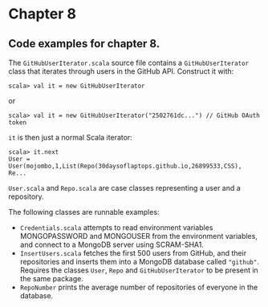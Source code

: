 
# Chapter 8

## Code examples for chapter 8.

The `GitHubUserIterator.scala` source file contains a `GitHubUserIterator` class that iterates through users in the GitHub API. Construct it with:

    scala> val it = new GitHubUserIterator

or 

    scala> val it = new GitHubUserIterator("2502761dc...") // GitHub OAuth token

`it` is then just a normal Scala iterator:

    scala> it.next
    User = User(mojombo,1,List(Repo(30daysoflaptops.github.io,26899533,CSS), Re...

`User.scala` and `Repo.scala` are case classes representing a user and a repository.

The following classes are runnable examples:

 - `Credentials.scala` attempts to read environment variables MONGOPASSWORD and MONGOUSER from the environment variables, and connect to a MongoDB server using SCRAM-SHA1.
 - `InsertUsers.scala` fetches the first 500 users from GitHub, and their repositories and inserts them into a MongoDB database called `"github"`. Requires the classes `User`, `Repo` and `GitHubUserIterator` to be present in the same package.
 - `RepoNumber` prints the average number of repositories of everyone in the database. 
